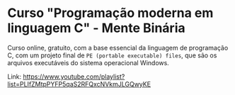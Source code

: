 # Curso "Programação moderna em linguagem C" - Mente Binária

Curso online, gratuito, com a base essencial da linguagem de programação C, com um projeto final de `PE (portable executable) files`, que são os arquivos executáveis do sistema operacional Windows.

Link: https://www.youtube.com/playlist?list=PLIfZMtpPYFP5qaS2RFQxcNVkmJLGQwyKE